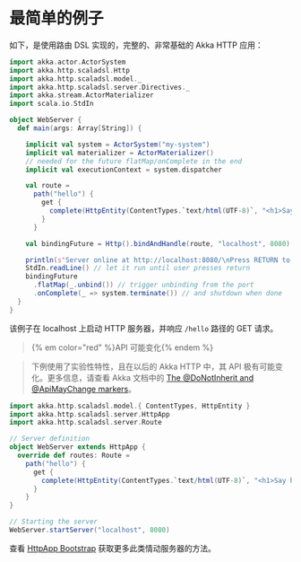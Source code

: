 # 最简单的例子

如下，是使用路由 DSL 实现的，完整的、非常基础的 Akka HTTP 应用：

```scala
import akka.actor.ActorSystem
import akka.http.scaladsl.Http
import akka.http.scaladsl.model._
import akka.http.scaladsl.server.Directives._
import akka.stream.ActorMaterializer
import scala.io.StdIn

object WebServer {
  def main(args: Array[String]) {

    implicit val system = ActorSystem("my-system")
    implicit val materializer = ActorMaterializer()
    // needed for the future flatMap/onComplete in the end
    implicit val executionContext = system.dispatcher

    val route =
      path("hello") {
        get {
          complete(HttpEntity(ContentTypes.`text/html(UTF-8)`, "<h1>Say hello to akka-http</h1>"))
        }
      }

    val bindingFuture = Http().bindAndHandle(route, "localhost", 8080)

    println(s"Server online at http://localhost:8080/\nPress RETURN to stop...")
    StdIn.readLine() // let it run until user presses return
    bindingFuture
      .flatMap(_.unbind()) // trigger unbinding from the port
      .onComplete(_ => system.terminate()) // and shutdown when done
  }
}
```

该例子在 localhost 上启动 HTTP 服务器，并响应 `/hello` 路径的 GET 请求。

>{% em color="red" %}API 可能变化{% endem %}

>下例使用了实验性特性，且在以后的 Akka HTTP 中，其 API 极有可能变化。更多信息，请查看 Akka 文档中的 [The @DoNotInherit and @ApiMayChange markers](https://doc.akka.io/docs/akka/2.4.19/common/binary-compatibility-rules.html#The_@DoNotInherit_and_@ApiMayChange_markers)。

```scala
import akka.http.scaladsl.model.{ ContentTypes, HttpEntity }
import akka.http.scaladsl.server.HttpApp
import akka.http.scaladsl.server.Route

// Server definition
object WebServer extends HttpApp {
  override def routes: Route =
    path("hello") {
      get {
        complete(HttpEntity(ContentTypes.`text/html(UTF-8)`, "<h1>Say hello to akka-http</h1>"))
      }
    }
}

// Starting the server
WebServer.startServer("localhost", 8080)
```

查看 [HttpApp Bootstrap](https://doc.akka.io/docs/akka-http/current/scala/http/routing-dsl/HttpApp.html) 获取更多此类情动服务器的方法。
